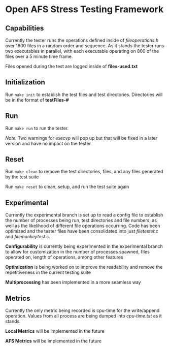 # Open AFS Stress Testing Framework

## Capabilities
Currently the tester runs the operations defined inside of *fileoperations.h* over 1600 files in a random order and sequence.
As it stands the tester runs two executables in parallel, with each executable operating on 800 of the files over a 5 minute time frame. 
                                                                                                                            
Files opened during the test are logged inside of **files-used.txt**

## Initialization
Run ```make init``` to establish the test files and test directories. Directories will be in the format of **testFiles-#**

## Run
Run ```make run``` to run the tester. 

*Note:* Two warnings for *execvp* will pop up but that will be fixed in a later version and have no impact on the tester

## Reset
Run ```make clean``` to remove the test directories, files, and any files generated by the test suite

Run ```make reset``` to clean, setup, and run the test suite again

## Experimental
Currently the experimental branch is set up to read a config file to establish the number of processes being run, test
directories and file numbers, as well as the likelihood of different file operations occurring. Code has been optimized
and the tester files have been consolidated into just *filetester.c* and *filemonkeytest.c*.

**Configurability** is currently being experimented in the experimental branch to allow for customization in the number of
processes spawned, files operated on, length of operations, among other features

**Optimization** is being worked on to improve the readability and remove the repetitiveness in the current testing suite

**Multiprocessing** has been implemented in a more seamless way

## Metrics
Currently the only metric being recorded is cpu-time for the write/append operation. Values from all process are being 
dumped into *cpu-time.txt* as it stands. 

**Local Metrics** will be implemented in the future

**AFS Metrics** will be implemented in the future